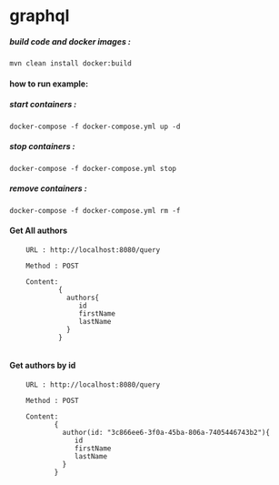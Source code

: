 # graphql



##### build code and docker images :
```
mvn clean install docker:build 
```

#### how to run example:


##### start containers :

```
docker-compose -f docker-compose.yml up -d
```

 ##### stop containers :

 ```
docker-compose -f docker-compose.yml stop
```

 ##### remove containers :
  
```
docker-compose -f docker-compose.yml rm -f   
```


#### Get All authors

```
    URL : http://localhost:8080/query

    Method : POST 
    
    Content: 
            {
              authors{
                 id
                 firstName
                 lastName
              }
            }
   
```
#### Get authors by id


```
    URL : http://localhost:8080/query

    Method : POST 
    
    Content: 
           {
             author(id: "3c866ee6-3f0a-45ba-806a-7405446743b2"){
                id
                firstName
                lastName
             }
           }
   
```

